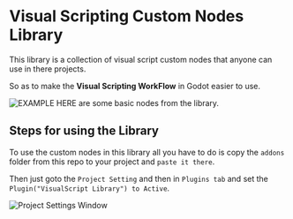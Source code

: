# Visual Scripting Custom Nodes Library

This library is a collection of visual script custom nodes that anyone can use in there projects.

So as to make the **Visual Scripting WorkFlow** in Godot easier to use.

![EXAMPLE](https://i.imgur.com/rws1bBY.png)
                      HERE are some basic nodes from the library.


## Steps for using the Library

To use the custom nodes in this library all you have to do is copy the `addons` folder from this repo to your project and `paste it there`.

Then just goto the `Project Setting` and then in `Plugins tab` and set the `Plugin("VisualScript Library") to Active`.

![Project Settings Window](https://i.imgur.com/V6Mh7hA.png)
